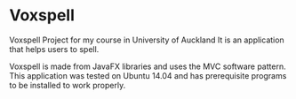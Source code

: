 # Voxspell
Voxspell Project for my course in University of Auckland
It is an application that helps users to spell.

Voxspell is made from JavaFX libraries and uses the MVC software pattern.
This application was tested on Ubuntu 14.04 and has prerequisite programs to be installed to work properly.
